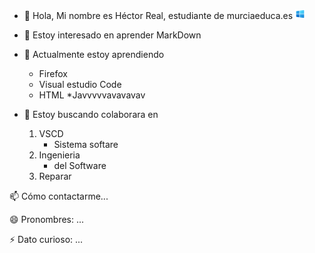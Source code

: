 - 👋 Hola, Mi nombre es Héctor Real, estudiante de murciaeduca.es 
![Hector](/img/windows10.png)
- 👀 Estoy interesado en aprender MarkDown
- 🌱 Actualmente estoy aprendiendo
  * Firefox
  * Visual estudio Code
  * HTML
  *Javvvvvavavavav

- 💞️ Estoy buscando colaborara en 
	1. VSCD
		- Sistema softare
	2. Ingenieria 
		- del Software
	3. Reparar
	
📫 Cómo contactarme...

😄 Pronombres: ...

⚡ Dato curioso: ...

<!---
Tatao1968/Tatao1968 is a ✨ special ✨ repository because its `README.md` (this file) appears on your GitHub profile.
You can click the Preview link to take a look at your changes.
--->

